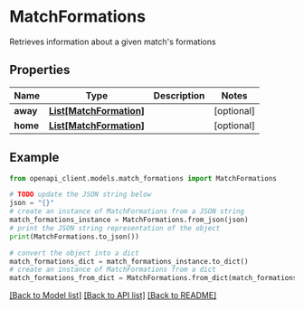 # MatchFormations

Retrieves information about a given match's formations

## Properties

Name | Type | Description | Notes
------------ | ------------- | ------------- | -------------
**away** | [**List[MatchFormation]**](MatchFormation.md) |  | [optional] 
**home** | [**List[MatchFormation]**](MatchFormation.md) |  | [optional] 

## Example

```python
from openapi_client.models.match_formations import MatchFormations

# TODO update the JSON string below
json = "{}"
# create an instance of MatchFormations from a JSON string
match_formations_instance = MatchFormations.from_json(json)
# print the JSON string representation of the object
print(MatchFormations.to_json())

# convert the object into a dict
match_formations_dict = match_formations_instance.to_dict()
# create an instance of MatchFormations from a dict
match_formations_from_dict = MatchFormations.from_dict(match_formations_dict)
```
[[Back to Model list]](../README.md#documentation-for-models) [[Back to API list]](../README.md#documentation-for-api-endpoints) [[Back to README]](../README.md)


